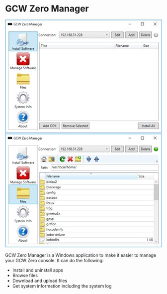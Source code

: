 # GCW Zero Manager

![ScreenShot1](screenshot1.png "Screenshot 1") ![ScreenShot2](screenshot2.png "Screenshot 2")

GCW Zero Manager is a Windows application to make it easier to manage your GCW Zero console.
It can do the following:
* Install and uninstall apps
* Browse files
* Download and upload files
* Get system information including the system log
